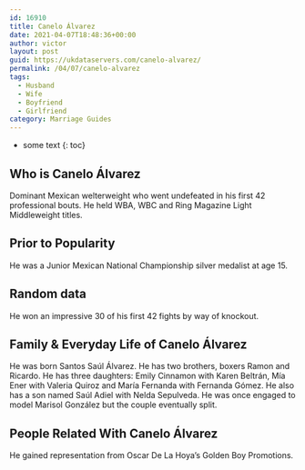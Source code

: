```yaml
---
id: 16910
title: Canelo Álvarez
date: 2021-04-07T18:48:36+00:00
author: victor
layout: post
guid: https://ukdataservers.com/canelo-alvarez/
permalink: /04/07/canelo-alvarez
tags:
  - Husband
  - Wife
  - Boyfriend
  - Girlfriend
category: Marriage Guides
---
```


* some text
{: toc}


## Who is Canelo Álvarez



Dominant Mexican welterweight who went undefeated in his first 42 professional bouts. He held WBA, WBC and Ring Magazine Light Middleweight titles.

                
                
                
## Prior to Popularity



He was a Junior Mexican National Championship silver medalist at age 15.

                
                
                
## Random data



He won an impressive 30 of his first 42 fights by way of knockout.

                
                
                
## Family & Everyday Life of Canelo Álvarez



He was born Santos Saúl Álvarez. He has two brothers, boxers Ramon and Ricardo. He has three daughters: Emily Cinnamon with Karen Beltrán, Mía Ener with Valeria Quiroz and María Fernanda with Fernanda Gómez. He also has a son named Saúl Adiel with Nelda Sepulveda. He was once engaged to model Marisol González but the couple eventually split.

                
                
                
## People Related With Canelo Álvarez



He gained representation from Oscar De La Hoya&#8217;s Golden Boy Promotions.

                
              
            
          
          
          